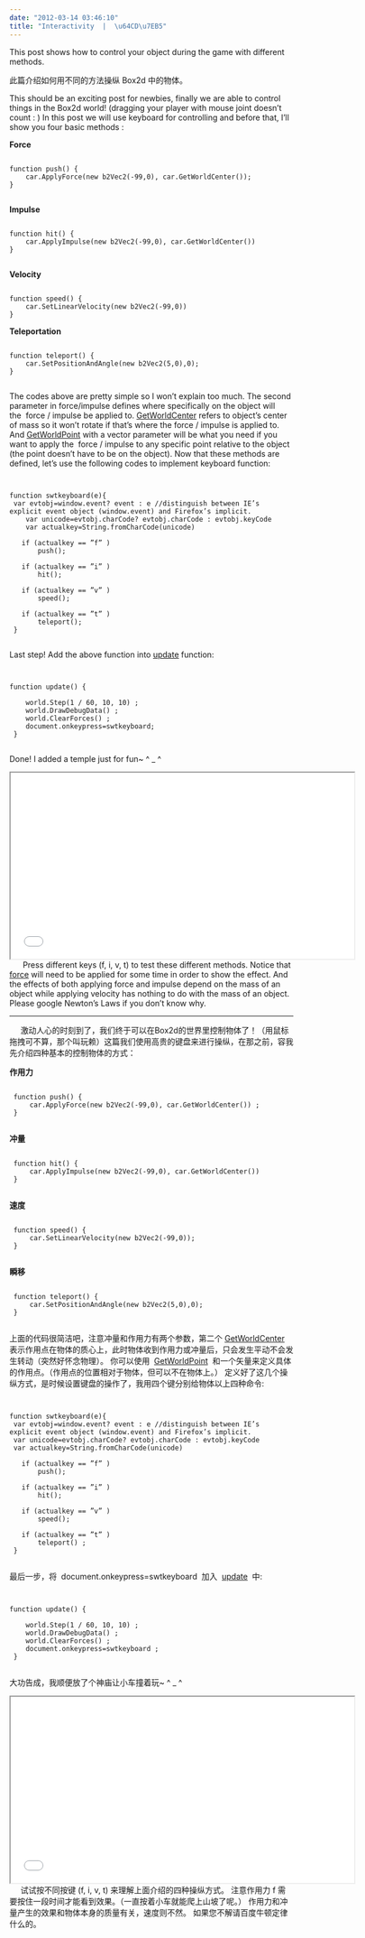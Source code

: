 ```yaml
---
date: "2012-03-14 03:46:10"
title: "Interactivity  |  \u64CD\u7EB5"
---
```


This post shows how to control your object during the game with different methods.

此篇介绍如何用不同的方法操纵 Box2d 中的物体。

This should be an exciting post for newbies, finally we are able to control things in the Box2d world! (dragging your player with mouse joint doesn’t count : ) In this post we will use keyboard for controlling and before that, I’ll show you four basic methods :

**Force**

<pre><code>  
function push() {  
    car.ApplyForce(new b2Vec2(-99,0), car.GetWorldCenter());  
}  
 </code></pre>

**Impulse**

<pre><code>  
function hit() {  
    car.ApplyImpulse(new b2Vec2(-99,0), car.GetWorldCenter())  
}  
 </code></pre>

**Velocity**

<pre><code>  
function speed() {  
    car.SetLinearVelocity(new b2Vec2(-99,0))  
}  
</code></pre>

**Teleportation**

<pre><code>  
function teleport() {  
    car.SetPositionAndAngle(new b2Vec2(5,0),0);  
}  
 </code></pre>

The codes above are pretty simple so I won’t explain too much. The second parameter in force/impulse defines where specifically on the object will the  force / impulse be applied to. <span style="text-decoration: underline;">GetWorldCenter</span> refers to object’s center of mass so it won’t rotate if that’s where the force / impulse is applied to. And <span style="text-decoration: underline;">GetWorldPoint</span> with a vector parameter will be what you need if you want to apply the  force / impulse to any specific point relative to the object (the point doesn’t have to be on the object). Now that these methods are defined, let’s use the following codes to implement keyboard function:

<pre><code>

function swtkeyboard(e){  
 var evtobj=window.event? event : e //distinguish between IE’s explicit event object (window.event) and Firefox’s implicit.  
    var unicode=evtobj.charCode? evtobj.charCode : evtobj.keyCode  
    var actualkey=String.fromCharCode(unicode)

   if (actualkey == ”f” )  
       push();

   if (actualkey == ”i” )  
       hit();

   if (actualkey == ”v” )  
       speed();

   if (actualkey == ”t” )  
       teleport();  
 }

</code></pre>

Last step! Add the above function into <span style="text-decoration: underline;">update</span> function:

<pre><code>

function update() {

    world.Step(1 / 60, 10, 10) ;  
    world.DrawDebugData() ;  
    world.ClearForces() ;  
    document.onkeypress=swtkeyboard; 
 }

</code></pre>

Done! I added a temple just for fun~ ^ \_ ^

<center>  
<iframe height="240" scrolling="no" src="/content/images/project/box2d_example/studynotes5.html" style="width: 610px; height: 330px;" width="320"></iframe></center>      Press different keys (f, i, v, t) to test these different methods. Notice that <span style="text-decoration: underline;">force</span> will need to be applied for some time in order to show the effect. And the effects of both applying force and impulse depend on the mass of an object while applying velocity has nothing to do with the mass of an object. Please google Newton’s Laws if you don’t know why.

---

<div style="text-align: center;"></div>     激动人心的时刻到了，我们终于可以在Box2d的世界里控制物体了！（用鼠标拖拽可不算，那个叫玩赖）这篇我们使用高贵的键盘来进行操纵，在那之前，容我先介绍四种基本的控制物体的方式：

**作用力**

<pre><code>  
 function push() {  
     car.ApplyForce(new b2Vec2(-99,0), car.GetWorldCenter()) ;  
 }  
 </code></pre>

**冲量**

<pre><code>  
 function hit() {  
     car.ApplyImpulse(new b2Vec2(-99,0), car.GetWorldCenter())  
 }  
 </code></pre>

**速度**

<pre><code>  
 function speed() {  
     car.SetLinearVelocity(new b2Vec2(-99,0));  
 }  
 </code></pre>

**瞬移**

<pre><code>  
 function teleport() {  
     car.SetPositionAndAngle(new b2Vec2(5,0),0);  
 }  
 </code></pre>

上面的代码很简洁吧，注意冲量和作用力有两个参数，第二个 <span style="text-decoration: underline;">GetWorldCenter</span>  表示作用点在物体的质心上，此时物体收到作用力或冲量后，只会发生平动不会发生转动（突然好怀念物理）。 你可以使用  <span style="text-decoration: underline;">GetWorldPoint</span>  和一个矢量来定义具体的作用点。（作用点的位置相对于物体，但可以不在物体上。） 定义好了这几个操纵方式，是时候设置键盘的操作了，我用四个键分别给物体以上四种命令:

<pre><code>

function swtkeyboard(e){  
 var evtobj=window.event? event : e //distinguish between IE’s explicit event object (window.event) and Firefox’s implicit.  
 var unicode=evtobj.charCode? evtobj.charCode : evtobj.keyCode  
 var actualkey=String.fromCharCode(unicode)

   if (actualkey == ”f” )  
       push();

   if (actualkey == ”i” )  
       hit();

   if (actualkey == ”v” )  
       speed();

   if (actualkey == ”t” )  
       teleport() ;  
 }

</code></pre>

最后一步，将  document.onkeypress=swtkeyboard  加入  <span style="text-decoration: underline;">update</span>  中:

<pre><code>

function update() {

    world.Step(1 / 60, 10, 10) ;  
    world.DrawDebugData() ;  
    world.ClearForces() ;  
    document.onkeypress=swtkeyboard ;
 }

</code></pre>

大功告成，我顺便放了个神庙让小车撞着玩~ ^ \_ ^

<center>  
<iframe height="240" scrolling="no" src="/content/images/project/box2d_example/studynotes5.html" style="width: 610px; height: 330px;" width="320"></iframe></center>     试试按不同按键 (f, i, v, t) 来理解上面介绍的四种操纵方式。 注意作用力 f 需要按住一段时间才能看到效果。（一直按着小车就能爬上山坡了呢。） 作用力和冲量产生的效果和物体本身的质量有关，速度则不然。 如果您不解请百度牛顿定律什么的。
